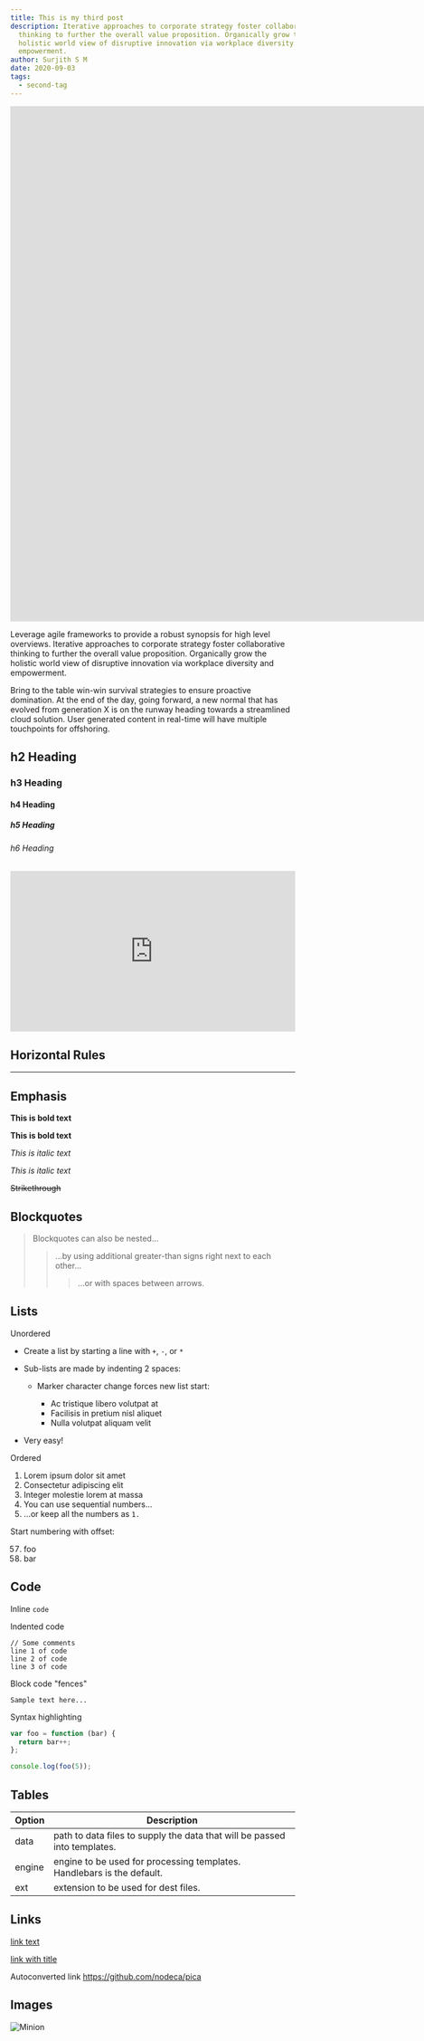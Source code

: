 ```yaml
---
title: This is my third post
description: Iterative approaches to corporate strategy foster collaborative
  thinking to further the overall value proposition. Organically grow the
  holistic world view of disruptive innovation via workplace diversity and
  empowerment.
author: Surjith S M
date: 2020-09-03
tags:
  - second-tag
---
```

<iframe width="1712" height="911" src="https://www.youtube.com/embed/TBOmUuG-9BY" title="It&#39;s time to talk about these UI trends" frameborder="0" allow="accelerometer; autoplay; clipboard-write; encrypted-media; gyroscope; picture-in-picture; web-share" allowfullscreen></iframe>

Leverage agile frameworks to provide a robust synopsis for high level overviews. Iterative approaches to corporate strategy foster collaborative thinking to further the overall value proposition. Organically grow the holistic world view of disruptive innovation via workplace diversity and empowerment.

Bring to the table win-win survival strategies to ensure proactive domination. At the end of the day, going forward, a new normal that has evolved from generation X is on the runway heading towards a streamlined cloud solution. User generated content in real-time will have multiple touchpoints for offshoring.

## h2 Heading

### h3 Heading

#### h4 Heading

##### h5 Heading

###### h6 Heading

<div style="position: relative; padding-bottom: 56.25%; height: 0;">
  <iframe
    style="position: absolute; width: 100%; height: 100%;"
    src="https://www.youtube.com/embed/TBOmUuG-9BY"
    title="It's time to talk about these UI trends"
    frameborder="0"
    allow="accelerometer; autoplay; clipboard-write; encrypted-media; gyroscope; picture-in-picture; web-share"
    allowfullscreen
  ></iframe>
</div>



## Horizontal Rules

- - -

## Emphasis

**This is bold text**

**This is bold text**

*This is italic text*

*This is italic text*

~~Strikethrough~~

## Blockquotes

> Blockquotes can also be nested...
>
> > ...by using additional greater-than signs right next to each other...
> >
> > > ...or with spaces between arrows.

## Lists

Unordered

* Create a list by starting a line with `+`, `-`, or `*`
* Sub-lists are made by indenting 2 spaces:

  * Marker character change forces new list start:

    * Ac tristique libero volutpat at
    * Facilisis in pretium nisl aliquet
    * Nulla volutpat aliquam velit
* Very easy!

Ordered

1. Lorem ipsum dolor sit amet
2. Consectetur adipiscing elit
3. Integer molestie lorem at massa
4. You can use sequential numbers...
5. ...or keep all the numbers as `1.`

Start numbering with offset:

57. foo
58. bar

## Code

Inline `code`

Indented code

```
// Some comments
line 1 of code
line 2 of code
line 3 of code
```

Block code "fences"

```
Sample text here...
```

Syntax highlighting

```js
var foo = function (bar) {
  return bar++;
};

console.log(foo(5));
```

## Tables

| Option | Description                                                               |
| ------ | ------------------------------------------------------------------------- |
| data   | path to data files to supply the data that will be passed into templates. |
| engine | engine to be used for processing templates. Handlebars is the default.    |
| ext    | extension to be used for dest files.                                      |

## Links

[link text](http://dev.nodeca.com)

[link with title](http://nodeca.github.io/pica/demo/ "title text!")

Autoconverted link https://github.com/nodeca/pica

## Images

![Minion](https://octodex.github.com/images/minion.png)